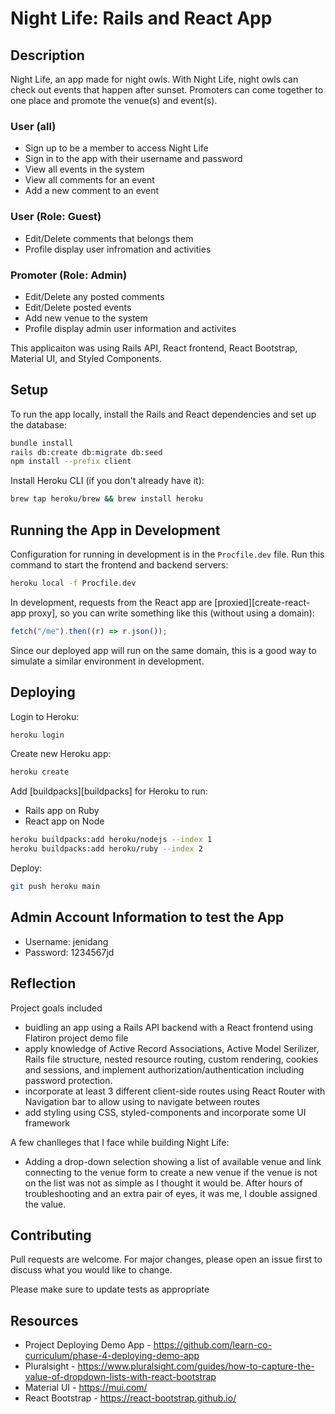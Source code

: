 # Night Life: Rails and React App

## Description
Night Life, an app made for night owls. With Night Life, night owls can check out events that happen after sunset. Promoters can come together to one place and promote the venue(s) and event(s). 

### User (all)
- Sign up to be a member to access Night Life
- Sign in to the app with their username and password
- View all events in the system 
- View all comments for an event
- Add a new comment to an event

### User (Role: Guest) 
- Edit/Delete comments that belongs them
- Profile display user infromation and activities 

### Promoter (Role: Admin)
- Edit/Delete any posted comments 
- Edit/Delete posted events
- Add new venue to the system
- Profile display admin user information and activites


This applicaiton was using Rails API, React frontend, React Bootstrap, Material UI, and Styled Components.


## Setup

To run the app locally, install the Rails and React dependencies and set up the
database:

```sh
bundle install
rails db:create db:migrate db:seed
npm install --prefix client
```

Install Heroku CLI (if you don't already have it):

```sh
brew tap heroku/brew && brew install heroku
```

## Running the App in Development

Configuration for running in development is in the `Procfile.dev` file. Run this
command to start the frontend and backend servers:

```sh
heroku local -f Procfile.dev
```

In development, requests from the React app are
[proxied][create-react-app proxy], so you can write something like this (without
using a domain):

```js
fetch("/me").then((r) => r.json());
```

Since our deployed app will run on the same domain, this is a good way to
simulate a similar environment in development.

## Deploying

Login to Heroku:

```sh
heroku login
```

Create new Heroku app:

```sh
heroku create
```

Add [buildpacks][buildpacks] for Heroku to run:

- Rails app on Ruby
- React app on Node

```sh
heroku buildpacks:add heroku/nodejs --index 1
heroku buildpacks:add heroku/ruby --index 2
```

Deploy:

```sh
git push heroku main
```

## Admin Account Information to test the App
- Username: jenidang
- Password: 1234567jd

## Reflection

Project goals included 
- buidling an app using a Rails API backend with a React frontend using Flatiron project demo file
- apply knowledge of Active Record Associations, Active Model Serilizer, Rails file structure, nested resource routing, custom rendering, cookies and sessions, and implement authorization/authentication including password protection.
- incorporate at least 3 different client-side routes using React Router with Navigation bar to allow using to navigate between routes 
- add styling using CSS, styled-components and incorporate some UI framework

A few chanlleges that I face while building Night Life: 
- Adding a drop-down selection showing a list of available venue and link connecting to the venue form to create a new venue if the venue is not on the list was not as simple as I thought it would be. After hours of troubleshooting and an extra pair of eyes, it was me, I double assigned the value.  


## Contributing
Pull requests are welcome. For major changes, please open an issue first to discuss what you would like to change.

Please make sure to update tests as appropriate

## Resources 
- Project Deploying Demo App - https://github.com/learn-co-curriculum/phase-4-deploying-demo-app
- Pluralsight - https://www.pluralsight.com/guides/how-to-capture-the-value-of-dropdown-lists-with-react-bootstrap
- Material UI - https://mui.com/
- React Bootstrap - https://react-bootstrap.github.io/
